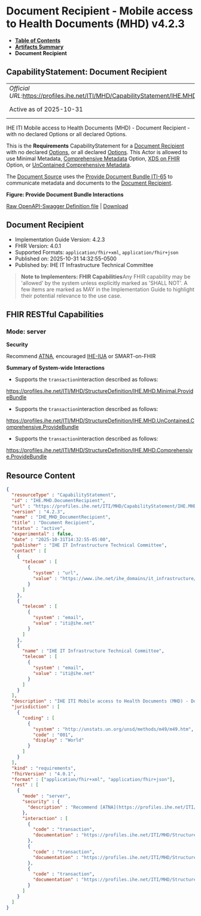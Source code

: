 # Document Recipient - Mobile access to Health Documents (MHD) v4.2.3

* [**Table of Contents**](toc.md)
* [**Artifacts Summary**](artifacts.md)
* **Document Recipient**

## CapabilityStatement: Document Recipient 

| | |
| :--- | :--- |
| *Official URL*:https://profiles.ihe.net/ITI/MHD/CapabilityStatement/IHE.MHD.DocumentRecipient | *Version*:4.2.3 |
| Active as of 2025-10-31 | *Computable Name*:IHE_MHD_DocumentRecipient |

 
IHE ITI Mobile access to Health Documents (MHD) - Document Recipient - with no declared Options or all declared Options. 

This is the **Requirements** CapabilityStatement for a [Document Recipient](1331_actors_and_transactions.md#133113-document-recipient) with no declared [Options](1332_actor_options.md), or all declared [Options](1332_actor_options.md). This Actor is allowed to use Minimal Metadata, [Comprehensive Metadata](1332_actor_options.md#13321-comprehensive-metadata-option) Option, [XDS on FHIR](1332_actor_options.md#13322-xds-on-fhir-option) Option, or [UnContained Comprehensive Metadata](1332_actor_options.md#13323-uncontained-reference-option).

The [Document Source](1331_actors_and_transactions.md#133111-document-source) uses the [Provide Document Bundle ITI-65](ITI-65.md) to communicate metadata and documents to the [Document Recipient](1331_actors_and_transactions.md#133113-document-recipient).

**Figure: Provide Document Bundle Interactions**

 [Raw OpenAPI-Swagger Definition file](IHE.MHD.DocumentRecipient.openapi.json) | [Download](IHE.MHD.DocumentRecipient.openapi.json) 

## Document Recipient

* Implementation Guide Version: 4.2.3 
* FHIR Version: 4.0.1 
* Supported Formats: `application/fhir+xml`, `application/fhir+json`
* Published on: 2025-10-31 14:32:55-0500 
* Published by: IHE IT Infrastructure Technical Committee 

> **Note to Implementers: FHIR Capabilities**Any FHIR capability may be 'allowed' by the system unless explicitly marked as 'SHALL NOT'. A few items are marked as MAY in the Implementation Guide to highlight their potential relevance to the use case.

## FHIR RESTful Capabilities

### Mode: server

**Security**

> 

Recommend [ATNA](https://profiles.ihe.net/ITI/TF/Volume1/ch-9.html), encouraged [IHE-IUA](https://profiles.ihe.net/ITI/IUA/index.html) or SMART-on-FHIR


**Summary of System-wide Interactions**

* Supports the `transaction`interaction described as follows:

https://profiles.ihe.net/ITI/MHD/StructureDefinition/IHE.MHD.Minimal.ProvideBundle


* Supports the `transaction`interaction described as follows:

https://profiles.ihe.net/ITI/MHD/StructureDefinition/IHE.MHD.UnContained.Comprehensive.ProvideBundle


* Supports the `transaction`interaction described as follows:

https://profiles.ihe.net/ITI/MHD/StructureDefinition/IHE.MHD.Comprehensive.ProvideBundle




## Resource Content

```json
{
  "resourceType" : "CapabilityStatement",
  "id" : "IHE.MHD.DocumentRecipient",
  "url" : "https://profiles.ihe.net/ITI/MHD/CapabilityStatement/IHE.MHD.DocumentRecipient",
  "version" : "4.2.3",
  "name" : "IHE_MHD_DocumentRecipient",
  "title" : "Document Recipient",
  "status" : "active",
  "experimental" : false,
  "date" : "2025-10-31T14:32:55-05:00",
  "publisher" : "IHE IT Infrastructure Technical Committee",
  "contact" : [
    {
      "telecom" : [
        {
          "system" : "url",
          "value" : "https://www.ihe.net/ihe_domains/it_infrastructure/"
        }
      ]
    },
    {
      "telecom" : [
        {
          "system" : "email",
          "value" : "iti@ihe.net"
        }
      ]
    },
    {
      "name" : "IHE IT Infrastructure Technical Committee",
      "telecom" : [
        {
          "system" : "email",
          "value" : "iti@ihe.net"
        }
      ]
    }
  ],
  "description" : "IHE ITI Mobile access to Health Documents (MHD) - Document Recipient - with no declared Options or all declared Options.",
  "jurisdiction" : [
    {
      "coding" : [
        {
          "system" : "http://unstats.un.org/unsd/methods/m49/m49.htm",
          "code" : "001",
          "display" : "World"
        }
      ]
    }
  ],
  "kind" : "requirements",
  "fhirVersion" : "4.0.1",
  "format" : ["application/fhir+xml", "application/fhir+json"],
  "rest" : [
    {
      "mode" : "server",
      "security" : {
        "description" : "Recommend [ATNA](https://profiles.ihe.net/ITI/TF/Volume1/ch-9.html), encouraged [IHE-IUA](https://profiles.ihe.net/ITI/IUA/index.html) or SMART-on-FHIR"
      },
      "interaction" : [
        {
          "code" : "transaction",
          "documentation" : "https://profiles.ihe.net/ITI/MHD/StructureDefinition/IHE.MHD.Minimal.ProvideBundle"
        },
        {
          "code" : "transaction",
          "documentation" : "https://profiles.ihe.net/ITI/MHD/StructureDefinition/IHE.MHD.UnContained.Comprehensive.ProvideBundle"
        },
        {
          "code" : "transaction",
          "documentation" : "https://profiles.ihe.net/ITI/MHD/StructureDefinition/IHE.MHD.Comprehensive.ProvideBundle"
        }
      ]
    }
  ]
}

```
